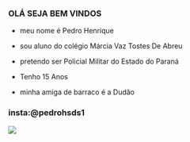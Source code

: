 ### OLÁ SEJA BEM VINDOS

- meu nome é Pedro Henrique

- sou aluno do colégio Márcia Vaz Tostes De Abreu

- pretendo ser Policial Militar do Estado do Paraná

- Tenho 15 Anos

- minha amiga de barraco é a Dudão

### insta:@pedrohsds1

![](https://media.tenor.com/nqNpYfKitJoAAAAC/police-car.gif)



